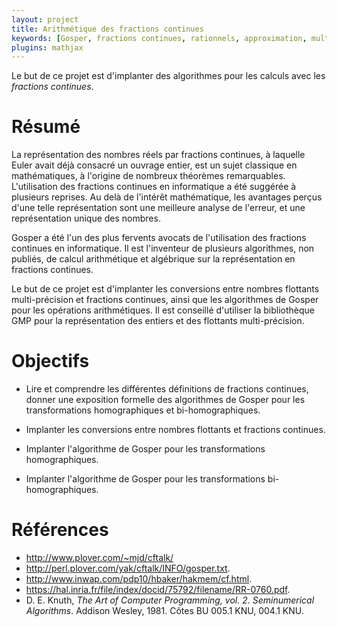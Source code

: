 ```yaml
---
layout: project
title: Arithmétique des fractions continues
keywords: [Gosper, fractions continues, rationnels, approximation, multi-précision]
plugins: mathjax
---
```


Le but de ce projet est d'implanter des algorithmes pour les calculs
avec les *fractions continues*.

# Résumé

La représentation des nombres réels par fractions continues, à
laquelle Euler avait déjà consacré un ouvrage entier, est un sujet
classique en mathématiques, à l'origine de nombreux théorèmes
remarquables. L'utilisation des fractions continues en informatique a
été suggérée à plusieurs reprises. Au delà de l'intérêt mathématique,
les avantages perçus d'une telle représentation sont une meilleure
analyse de l'erreur, et une représentation unique des nombres.

Gosper a été l'un des plus fervents avocats de l'utilisation des
fractions continues en informatique. Il est l'inventeur de plusieurs
algorithmes, non publiés, de calcul arithmétique et algébrique sur la
représentation en fractions continues.

Le but de ce projet est d'implanter les conversions entre nombres
flottants multi-précision et fractions continues, ainsi que les
algorithmes de Gosper pour les opérations arithmétiques. Il est
conseillé d'utiliser la bibliothèque GMP pour la représentation des
entiers et des flottants multi-précision.

# Objectifs

- Lire et comprendre les différentes définitions de fractions
  continues, donner une exposition formelle des algorithmes de Gosper
  pour les transformations homographiques et bi-homographiques.

- Implanter les conversions entre nombres flottants et fractions
continues.

- Implanter l'algorithme de Gosper pour les transformations
homographiques.

- Implanter l'algorithme de Gosper pour les transformations
bi-homographiques.

# Références

- <http://www.plover.com/~mjd/cftalk/>
- <http://perl.plover.com/yak/cftalk/INFO/gosper.txt>.
- <http://www.inwap.com/pdp10/hbaker/hakmem/cf.html>.
- <https://hal.inria.fr/file/index/docid/75792/filename/RR-0760.pdf>.
- D. E. Knuth, *The Art of Computer Programming, vol. 2. Seminumerical
  Algorithms*. Addison Wesley, 1981. Côtes BU 005.1 KNU, 004.1 KNU.
